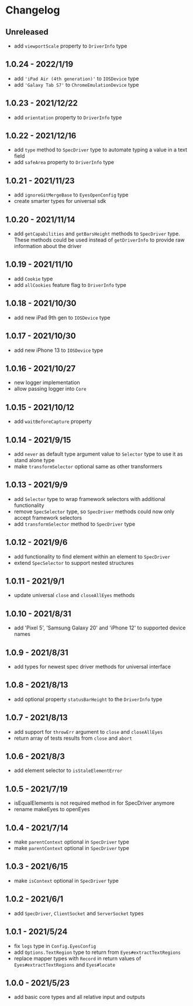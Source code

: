 # Changelog

## Unreleased

- add `viewportScale` property to `DriverInfo` type

## 1.0.24 - 2022/1/19

- add `'iPad Air (4th generation)'` to `IOSDevice` type
- add `'Galaxy Tab S7'` to `ChromeEmulationDevice` type

## 1.0.23 - 2021/12/22

- add `orientation` property to `DriverInfo` type

## 1.0.22 - 2021/12/16

- add `type` method to `SpecDriver` type to automate typing a value in a text field
- add `safeArea` property to `DriverInfo` type

## 1.0.21 - 2021/11/23

- add `ignoreGitMergeBase` to `EyesOpenConfig` type
- create smarter types for universal sdk

## 1.0.20 - 2021/11/14

- add `getCapabilities` and `getBarsHeight` methods to `SpecDriver` type. These methods could be used instead of `getDriverInfo` to provide raw information about the driver

## 1.0.19 - 2021/11/10

- add `Cookie` type
- add `allCookies` feature flag to `DriverInfo` type

## 1.0.18 - 2021/10/30

- add new iPad 9th gen to `IOSDevice` type

## 1.0.17 - 2021/10/30

- add new iPhone 13 to `IOSDevice` type

## 1.0.16 - 2021/10/27

- new logger implementation
- allow passing logger into `Core` 

## 1.0.15 - 2021/10/12

- add `waitBeforeCapture` property

## 1.0.14 - 2021/9/15

- add `never` as default type argument value to  `Selector` type to use it as stand alone type
- make `transformSelector` optional same as other transformers 

## 1.0.13 - 2021/9/9

- add `Selector` type to wrap framework selectors with additional functionality
- remove `SpecSelector` type, so `SpecDriver` methods could now only accept framework selectors
- add `transformSelector` method to `SpecDriver` type

## 1.0.12 - 2021/9/6

- add functionality to find element within an element to `SpecDriver`
- extend `SpecSelector` to support nested structures

## 1.0.11 - 2021/9/1

- update universal `close` and `closeAllEyes` methods

## 1.0.10 - 2021/8/31

- add 'Pixel 5', 'Samsung Galaxy 20' and 'iPhone 12' to supported device names

## 1.0.9 - 2021/8/31

- add types for newest spec driver methods for universal interface

## 1.0.8 - 2021/8/13

- add optional property `statusBarHeight` to the `DriverInfo` type

## 1.0.7 - 2021/8/13

- add support for `throwErr` argument to `close` and `closeAllEyes`
- return array of tests results from `close` and `abort`

## 1.0.6 - 2021/8/3

- add element selector to `isStaleElementError`

## 1.0.5 - 2021/7/19

- isEqualElements is not required method in for SpecDriver anymore
- rename makeEyes to openEyes

## 1.0.4 - 2021/7/14

- make `parentContext` optional in `SpecDriver` type
- make `parentContext` optional in `SpecDriver` type
## 1.0.3 - 2021/6/15

- make `isContext` optional in `SpecDriver` type

## 1.0.2 - 2021/6/1

- add `SpecDriver`, `ClientSocket` and `ServerSocket` types

## 1.0.1 - 2021/5/24

- fix `logs` type in `Config.EyesConfig`
- add `Options.TextRegion` type to return from `Eyes#extractTextRegions`
- replace mapper types with `Record` in return values of `Eyes#extractTextRegions` and `Eyes#locate`

## 1.0.0 - 2021/5/23

- add basic core types and all relative input and outputs
